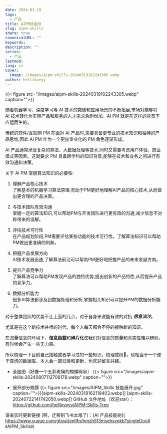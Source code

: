 ```yaml
---
date: 2024-03-19
tags:
  - 产品
title: AIPM技能树
slug: aipm-skills
share: true
canonicalURL: ""
keywords: 
description: ""
series:
  - 产品
lastmod: 
lang: cn
Cover:
  image: /images/aipm-skills-20240319102243305.webp
author: hellloveyy
---
```




{{< figure src="/images/aipm-skills-20240319102243305.webp" caption="">}}

随着机器学习、深度学习等 AI 技术的突破和应用场景的不断拓展,市场对能够将 AI 技术转化为实际产品和服务的人才需求急剧增加。AI PM 就是在这样的背景下应运而生的。

传统的软件/互联网 PM 在面对 AI 产品时,需要具备更专业的技术知识和独特的产品思维,因此 AI PM 作为一个更加专业化的 PM 角色逐渐形成。

AI 产品通常涉及复杂的算法、大数据处理等技术,同时又需要考虑用户体验、商业模式等因素。这就要求 PM 具备跨学科的知识背景,能够在技术和业务之间进行有效沟通和决策。

关于 AI PM 掌握算法知识的必要性:

1. 理解产品核心技术  
    了解基本的机器学习算法原理,有助于PM更好地理解AI产品的核心技术,从而做出更合理的产品决策。
    
2. 与技术团队有效沟通  
    掌握一定的算法知识,可以帮助PM与开发团队进行更有效的沟通,减少信息不对称带来的误解。
    
3. 评估技术可行性  
    在产品规划阶段,PM需要评估某些功能的技术可行性。了解算法知识可以帮助PM做出更准确的判断。
    
4. 把握产品发展方向  
    AI技术发展迅速,了解算法前沿可以帮助PM更好地把握产品的未来发展方向。
    
5. 提升产品竞争力  
    了解算法可以帮助PM发现产品的独特优势,提出创新的产品特性,从而提升产品的竞争力。
    
6. 数据分析能力  
    很多AI算法都涉及到数据处理和分析,掌握相关知识可以提升PM的数据分析能力。

对于整体团队的优势不止上面的几点，对于自身来说能有效的对抗 ***信息流沙***。

尤其是在这个新技术井喷的时代，每个人每天都会不停的接触新的知识。

在海量信息的环境下，**信息超载**和**碎片化**使我们对信息的质量和真实性难以辨别，有时候会产生一些无力感。

所以梳理一下目前自己接触或者学习过的一些知识，梳理成树🌲，也相当于一个便于查询的数据库，本人会一直归类和更新，也欢迎留言共建。

- 全脑图（好像一个五彩斑斓的蝴蝶啊😆）
{{< figure src="/images/aipm-skills-20240807112708178.webp" caption="">}}

- 展开部分翅膀
{{< figure src="/images/AIPM_Skills 技能展开.jpg" caption="">}}[aipm-skills-20240319162118403.webp]]
[aipm-skills-20240722141742050.webp]]
GitHub 文件地址（欢迎star）： https://github.com/hellloveyy/AIPM-Skills-Tree

语雀实时更新链接 (啊，迁移到飞书太难了)：[AI 产品技能树]( https://www.yuque.com/gbyai/enltfn/hmzh5f3msehsvokb?singleDoc# 《AIPM_Skills》)




